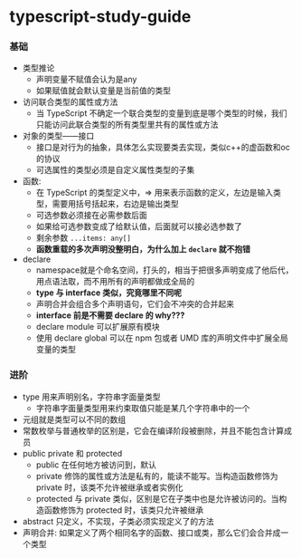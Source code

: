 # typescript-study-guide

### 基础
- 类型推论
  - 声明变量不赋值会认为是any
  - 如果赋值就会默认变量是当前值的类型
- 访问联合类型的属性或方法
  - 当 TypeScript 不确定一个联合类型的变量到底是哪个类型的时候，我们只能访问此联合类型的所有类型里共有的属性或方法
- 对象的类型——接口
  - 接口是对行为的抽象，具体怎么实现要类去实现，类似c++的虚函数和oc的协议
  - 可选属性的类型必须是自定义属性类型的子集
- 函数:
  - 在 TypeScript 的类型定义中，=> 用来表示函数的定义，左边是输入类型，需要用括号括起来，右边是输出类型
  - 可选参数必须接在必需参数后面
  - 如果给可选参数变成了给默认值，后面就可以接必选参数了
  - 剩余参数 `...items: any[]`
  - <b>函数重载的多次声明没整明白，为什么加上 `declare` 就不抱错</b>
- declare
  - namespace就是个命名空间，打头的，相当于把很多声明变成了他后代，用点语法取，而不用所有的声明都做成全局的
  - <b>type 与 interface 类似，究竟哪里不同呢</b>
  - 声明合并会组合多个声明语句，它们会不冲突的合并起来
  - <b>interface 前是不需要 declare 的   why???</b>
  - declare module 可以扩展原有模块
  - 使用 declare global 可以在 npm 包或者 UMD 库的声明文件中扩展全局变量的类型
  
### 进阶
- type 用来声明别名，字符串字面量类型
  - 字符串字面量类型用来约束取值只能是某几个字符串中的一个
- 元组就是类型可以不同的数组
- 常数枚举与普通枚举的区别是，它会在编译阶段被删除，并且不能包含计算成员
- public private 和 protected
  - public 在任何地方被访问到，默认
  - private 修饰的属性或方法是私有的，能读不能写。当构造函数修饰为 private 时，该类不允许被继承或者实例化
  - protected 与 private 类似，区别是它在子类中也是允许被访问的。当构造函数修饰为 protected 时，该类只允许被继承
- abstract 只定义，不实现，子类必须实现定义了的方法
- 声明合并: 如果定义了两个相同名字的函数、接口或类，那么它们会合并成一个类型

